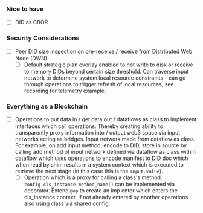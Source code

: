 ### Nice to have

- [ ] DID as CBOR

### Security Considerations

- [ ] Peer DID size inspection on pre-receive / receive from Distributed Web Node (DWN)
  - [ ] Default strategic plan overlay enabled to not write to disk or receive to memory DIDs beyond certain size threshold. Can traverse input network to determine system local resource constraints - can go through operations to trigger refresh of local resources, see recording for telemetry example.

### Everything as a Blockchain

- [ ] Operations to put data in / get data out / dataflows as class to implement interfaces which call operations. Thereby creating ability to transparently proxy information into / output web3 space via input networks acting as bridges. Input network made from dataflow as class. For example, on add input method, encode to DID, store in source by calling add method of input network defined via dataflow as class within dataflow which uses operations to encode manifest to DID doc which when read by shim results in a system context which is executed to retrieve the next stage (in this case this is the `Input.value`).
  - [ ] Operation which is a proxy for calling a class's method. `config.cls_instance.method_name()` can be implemented via decorator. Extend `@op` to create an imp enter which enters the cls_instance context, if not already entered by another operations also using class via shared config.